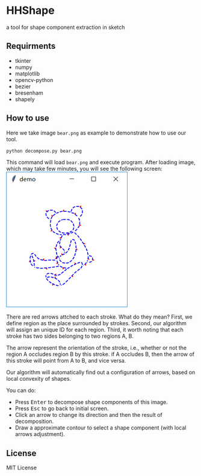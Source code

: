 # HHShape
a tool for shape component extraction in sketch

## Requirments
- tkinter
- numpy
- matplotlib
- opencv-python
- bezier
- bresenham
- shapely

## How to use
Here we take image `bear.png` as example to demonstrate how to use our tool.
```bash
python decompose.py bear.png
```
This command will load `bear.png` and execute program.
After loading image, which may take few minutes, you will see the following screen:
![](demo.png)

There are red arrows attched to each stroke. What do they mean?
First, we define region as the place surrounded by strokes.
Second, our algorithm will assign an unique ID for each region.
Third, it worth noting that each stroke has two sides belonging to two regions A, B.

The arrow represent the orientation of the stroke, i.e., whether or not the region A occludes region B by this stroke. if A occludes B, then the arrow of this stroke will point from A to B, and vice versa.

Our algorithm will automatically find out a configuration of arrows, based on local convexity of shapes.

You can do:
- Press <kbd>Enter</kbd> to decompose shape components of this image.
- Press <kbd>Esc</kbd> to go back to initial screen.
- Click an arrow to change its direction and then the result of decomposition.
- Draw a approximate contour to select a shape component (with local arrows adjustment).


## License

MIT License
